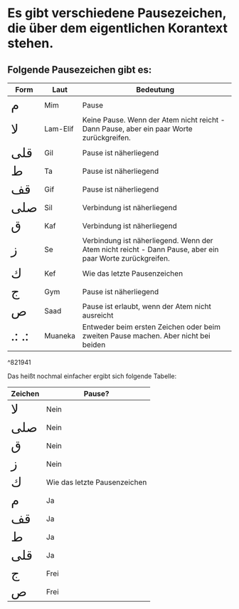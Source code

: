 # Es gibt verschiedene Pausezeichen, die über dem eigentlichen Korantext stehen.
## Folgende Pausezeichen gibt es:

| Form | Laut | Bedeutung |
| --- | --- | --- |
| <span style="font-size: 22pt">م</span> | Mim | Pause |
| <span style="font-size: 22pt">ﻻ</span> | Lam-Elif | Keine Pause. Wenn der Atem nicht reicht - Dann Pause, aber ein paar Worte zurückgreifen. |
| <span style="font-size: 22pt">قلى</span> | Gil | Pause ist näherliegend |
| <span style="font-size: 22pt">ط</span> | Ta | Pause ist näherliegend |
| <span style="font-size: 22pt">ﻗﻒ</span> | Gif | Pause ist näherliegend |
| <span style="font-size: 22pt">صلى</span> | Sil | Verbindung ist näherliegend |
| <span style="font-size: 22pt">ق</span> | Kaf | Verbindung ist näherliegend |
| <span style="font-size: 22pt">ز</span> | Se | Verbindung ist näherliegend. Wenn der Atem nicht reicht - Dann Pause, aber ein paar Worte zurückgreifen. |
| <span style="font-size: 22pt">ك</span> | Kef | Wie das letzte Pausenzeichen |
| <span style="font-size: 22pt">ج</span> | Gym | Pause ist näherliegend |
| <span style="font-size: 22pt">ص</span> | Saad | Pause ist erlaubt, wenn der Atem nicht ausreicht |
| <span style="font-size: 22pt">.: .:</span> | Muaneka | Entweder beim ersten Zeichen oder beim zweiten Pause machen. Aber nicht bei beiden |

^821941

Das heißt nochmal einfacher ergibt sich folgende Tabelle:

| Zeichen | Pause? |
| --- | --- |
| <span style="font-size: 22pt">ﻻ</span> | Nein |
| <span style="font-size: 22pt">صلى</span> | Nein |
| <span style="font-size: 22pt">ق</span> | Nein 
| <span style="font-size: 22pt">ز</span> | Nein |
| <span style="font-size: 22pt">ك</span> | Wie das letzte Pausenzeichen |
| <span style="font-size: 22pt">م</span> | Ja |
| <span style="font-size: 22pt">ﻗﻒ</span> | Ja |
| <span style="font-size: 22pt">ط</span> | Ja |
| <span style="font-size: 22pt">قلى</span> | Ja |
| <span style="font-size: 22pt">ج</span> | Frei |
| <span style="font-size: 22pt">ص</span> | Frei |
